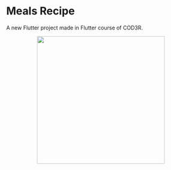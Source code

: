 # Meals Recipe

A new Flutter project made in Flutter course of COD3R.

<div align="center">
<img src='meals.gif' width="340">
</div>
